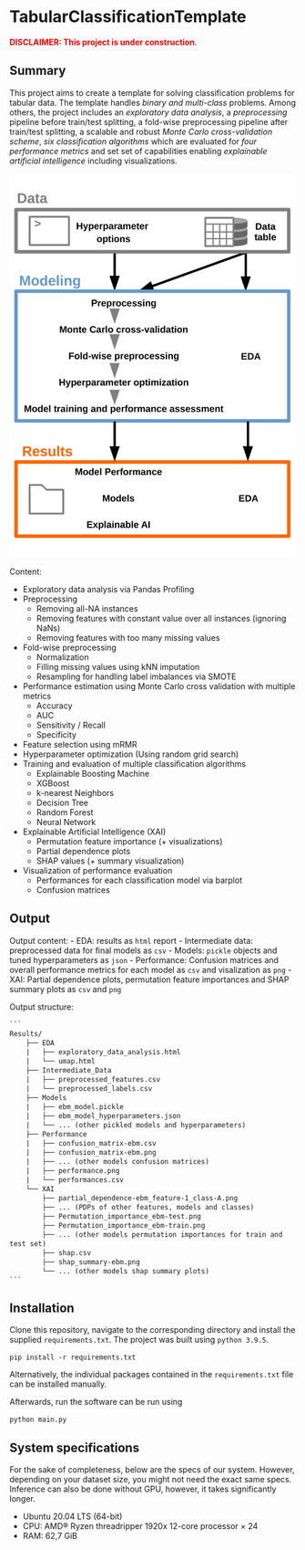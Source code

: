 # TabularClassificationTemplate

<span style="color:red">**DISCLAIMER: This project is under construction**</span>.

## Summary
This project aims to create a template for solving classification problems for tabular data.
The template handles *binary and multi-class* problems. Among others, the project includes an *exploratory data analysis*, a *preprocessing* pipeline before train/test splitting, a fold-wise preprocessing pipeline after train/test splitting, a scalable and robust *Monte Carlo cross-validation scheme*, *six classification algorithms* which are evaluated for *four performance metrics* and set set of capabilities enabling *explainable artificial intelligence* including visualizations.

<img src="Assets/tct_flow_simple.png" alt="Workflow diagram" width="600"/>

Content:

- Exploratory data analysis via Pandas Profiling
- Preprocessing
    - Removing all-NA instances
    - Removing features with constant value over all instances (ignoring NaNs)
    - Removing features with too many missing values
- Fold-wise preprocessing
    - Normalization
    - Filling missing values using kNN imputation
    - Resampling for handling label imbalances via SMOTE
- Performance estimation using Monte Carlo cross validation with multiple metrics
    - Accuracy
    - AUC
    - Sensitivity / Recall
    - Specificity
- Feature selection using mRMR
- Hyperparameter optimization (Using random grid search)
- Training and evaluation of multiple classification algorithms
    - Explainable Boosting Machine
    - XGBoost
    - k-nearest Neighbors
    - Decision Tree
    - Random Forest
    - Neural Network
- Explainable Artificial Intelligence (XAI)
    - Permutation feature importance (+ visualizations)
    - Partial dependence plots
    - SHAP values (+ summary visualization)
- Visualization of performance evaluation
    - Performances for each classification model via barplot
    - Confusion matrices

## Output
Output content:
    - EDA: results as `html` report
    - Intermediate data: preprocessed data for final models as `csv`
    - Models: `pickle` objects and tuned hyperparameters as `json`
    - Performance: Confusion matrices and overall performance metrics for each model as `csv` and visalization as `png`
    - XAI: Partial dependence plots, permutation feature importances and SHAP summary plots as `csv` and `png`
    
Output structure:
    
    ```
    Results/
        ├── EDA
        |   ├── exploratory_data_analysis.html
        |   └── umap.html
        ├── Intermediate_Data
        |   ├── preprocessed_features.csv
        |   └── preprocessed_labels.csv
        ├── Models
        |   ├── ebm_model.pickle
        |   ├── ebm_model_hyperparameters.json
        |   └── ... (other pickled models and hyperparameters)
        ├── Performance
        |   ├── confusion_matrix-ebm.csv
        |   ├── confusion_matrix-ebm.png
        |   ├── ... (other models confusion matrices)
        |   ├── performance.png
        |   └── performances.csv
        └── XAI
            ├── partial_dependence-ebm_feature-1_class-A.png
            ├── ... (PDPs of other features, models and classes)
            ├── Permutation_importance_ebm-test.png
            ├── Permutation_importance_ebm-train.png
            ├── ... (other models permutation importances for train and test set)
            ├── shap.csv
            ├── shap_summary-ebm.png
            └── ... (other models shap summary plots)
    ```

## Installation
Clone this repository, navigate to the corresponding directory and install the supplied `requirements.txt`. The project was built using `python 3.9.5`.
```
pip install -r requirements.txt
```
Alternatively, the individual packages contained in the `requirements.txt` file can be installed manually.

Afterwards, run the software can be run using 
```
python main.py
```

## System specifications
For the sake of completeness, below are the specs of our system. However, depending on your dataset size, you might not need the exact same specs. Inference can also be done without GPU, however, it takes significantly longer.

- Ubuntu 20.04 LTS (64-bit)
- CPU: AMD® Ryzen threadripper 1920x 12-core processor × 24 
- RAM: 62,7 GiB
